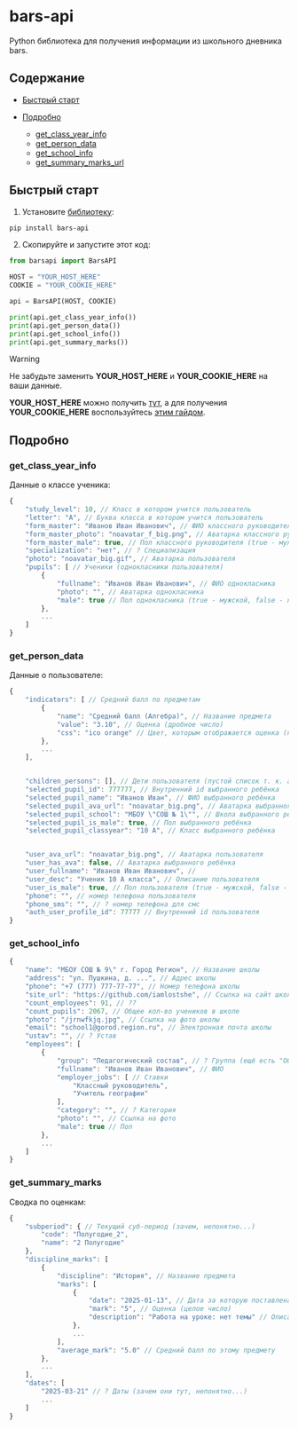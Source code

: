 # bars-api

Python библиотека для получения информации из школьного дневника bars.

## Содержание

- [Быстрый старт](#%D0%B1%D1%8B%D1%81%D1%82%D1%80%D1%8B%D0%B9-%D1%81%D1%82%D0%B0%D1%80%D1%82)

- [Подробно](#%D0%BF%D0%BE%D0%B4%D1%80%D0%BE%D0%B1%D0%BD%D0%BE)

    - [get_class_year_info](#get_class_year_info)
    - [get_person_data](#get_person_data)
    - [get_school_info](#get_school_info)
    - [get_summary_marks_url](#get_summary_marks_url)

## Быстрый старт

1. Установите [библиотеку](https://pypi.org/project/barsapi):

```bash
pip install bars-api
```

2. Скопируйте и запустите этот код:

```python
from barsapi import BarsAPI

HOST = "YOUR_HOST_HERE"
COOKIE = "YOUR_COOKIE_HERE"

api = BarsAPI(HOST, COOKIE)

print(api.get_class_year_info())
print(api.get_person_data())
print(api.get_school_info())
print(api.get_summary_marks())
```

> [!WARNING]
>
> Не забудьте заменить **YOUR_HOST_HERE** и **YOUR_COOKIE_HERE**
> на ваши данные.
>
>**YOUR_HOST_HERE** можно получить
> [тут](http://aggregator-obr.bars-open.ru/my_diary),
> а для получения **YOUR_COOKIE_HERE** воспользуйтесь
> [этим гайдом](https://telegra.ph/Instrukciya-po-registracii-v-bote-04-25).

## Подробно

### get_class_year_info

Данные о классе ученика:

```js
{
    "study_level": 10, // Класс в котором учится пользователь
    "letter": "А", // Буква класса в котором учится пользователь
    "form_master": "Иванов Иван Иванович", // ФИО классного руководителя
    "form_master_photo": "noavatar_f_big.png", // Аватарка классного руководителя
    "form_master_male": true, // Пол классного руководителя (true - мужской, false - женский)
    "specialization": "нет", // ? Специализация
    "photo": "noavatar_big.gif", // Аватарка пользователя
    "pupils": [ // Ученики (однокласники пользователя)
        {
            "fullname": "Иванов Иван Иванович", // ФИО однокласника
            "photo": "", // Аватарка однокласника
            "male": true // Пол однокласника (true - мужской, false - женский)
        },
        ...
    ]
}
```

### get_person_data

Данные о пользователе:

```js
{
    "indicators": [ // Средний балл по предметам
        {
            "name": "Средний балл (Алгебра)", // Название предмета
            "value": "3.10", // Оценка (дробное число)
            "css": "ico orange" // Цвет, которым отображается оценка (не совсем понятно зачем, проще на фронте цвет простым "if" расчитывать)
        },
        ...
    ],


    "children_persons": [], // Дети пользователя (пустой список т. к. авторизация произведена через аккаунт ребёнка)
    "selected_pupil_id": 777777, // Внутренний id выбранного ребёнка
    "selected_pupil_name": "Иванов Иван", // ФИО выбранного ребёнка
    "selected_pupil_ava_url": "noavatar_big.png", // Аватарка выбранного ребёнка
    "selected_pupil_school": "МБОУ \"СОШ № 1\"", // Школа выбранного ребёнка
    "selected_pupil_is_male": true, // Пол выбранного ребёнка
    "selected_pupil_classyear": "10 А", // Класс выбранного ребёнка


    "user_ava_url": "noavatar_big.png", // Аватарка пользователя
    "user_has_ava": false, // Аватарка выбранного ребёнка
    "user_fullname": "Иванов Иван Иванович", // 
    "user_desc": "Ученик 10 А класса", // Описание пользователя
    "user_is_male": true, // Пол пользователя (true - мужской, false - женский)
    "phone": "", // номер телефона пользователя
    "phone_sms": "", // ? номер телефона для смс
    "auth_user_profile_id": 77777 // Внутренний id пользователя
}
```

### get_school_info

```js
{
    "name": "МБОУ СОШ № 9\" г. Город Регион", // Название школы
    "address": "ул. Пушкина, д. ...", // Адрес школы
    "phone": "+7 (777) 777-77-77", // Номер телефона школы
    "site_url": "https://github.com/iamlostshe", // Ссылка на сайт школы
    "count_employees": 91, // ??
    "count_pupils": 2067, // Общее кол-во учеников в школе
    "photo": "/jrnwfkjq.jpg", // Ссылка на фото школы
    "email": "school1@gorod.region.ru", // Электронная почта школы
    "ustav": "", // ? Устав
    "employees": [
        {
            "group": "Педагогический состав", // ? Группа (ещё есть "Обслуживающий персонал")
            "fullname": "Иванов Иван Иванович", // ФИО
            "employer_jobs": [ // Ставки
                "Классный руководитель",
                "Учитель географии"
            ],
            "category": "", // ? Категория
            "photo": "", // Ссылка на фото
            "male": true // Пол
        },
        ...
    ]
}
```

### get_summary_marks

Сводка по оценкам:

```js
{
    "subperiod": { // Текущий суб-период (зачем, непонятно...)
        "code": "Полугодие_2",
        "name": "2 Полугодие"
    },
    "discipline_marks": [
        {
            "discipline": "История", // Название предмета
            "marks": [
                {
                    "date": "2025-01-13", // Дата за которую поставлена оценка
                    "mark": "5", // Оценка (целое число)
                    "description": "Работа на уроке: нет темы" // Описание (никогда не видел другого)
                },
                ...
            ],
            "average_mark": "5.0" // Средний балл по этому предмету
        },
        ...
    ],
    "dates": [
        "2025-03-21" // ? Даты (зачем они тут, непонятно...)
        ...
    ]
}
```
